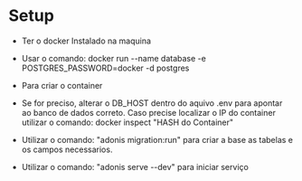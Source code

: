 # Setup

- Ter o docker Instalado na maquina
- Usar o comando: docker run --name database -e POSTGRES_PASSWORD=docker -d postgres
- Para criar o container

- Se for preciso, alterar o DB_HOST dentro do aquivo .env para apontar ao banco de dados correto. Caso precise localizar o IP do container utilizar o comando: docker inspect "HASH do Container"

- Utilizar o comando: "adonis migration:run" para criar a base as tabelas e os campos necessarios.
- Utilizar o comando: "adonis serve --dev" para iniciar serviço
